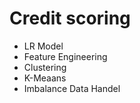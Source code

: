 # Credit scoring 
- LR Model 
- Feature Engineering 
- Clustering 
- K-Meaans 
- Imbalance Data Handel 
